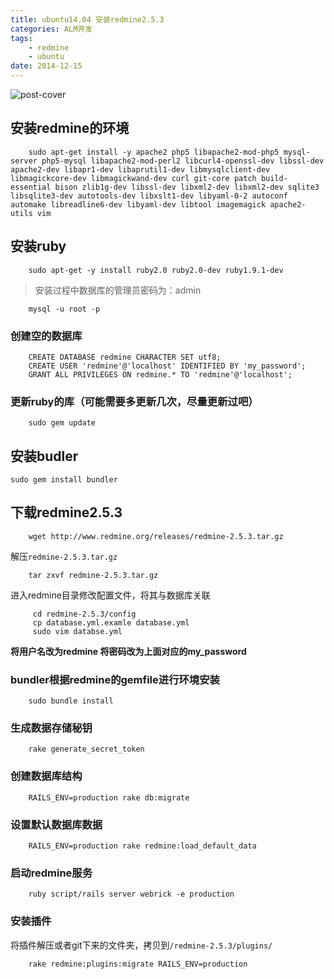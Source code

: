 ```yaml
---
title: ubuntu14.04 安装redmine2.5.3  
categories: ALM开发  
tags: 
	- redmine 
	- ubuntu 
date: 2014-12-15
---
```


![post-cover](https://i.loli.net/2020/10/27/Nv37KteIuWEq961.jpg)

## 安装redmine的环境
```
	sudo apt-get install -y apache2 php5 libapache2-mod-php5 mysql-server php5-mysql libapache2-mod-perl2 libcurl4-openssl-dev libssl-dev apache2-dev libapr1-dev libaprutil1-dev libmysqlclient-dev libmagickcore-dev libmagickwand-dev curl git-core patch build-essential bison zlib1g-dev libssl-dev libxml2-dev libxml2-dev sqlite3 libsqlite3-dev autotools-dev libxslt1-dev libyaml-0-2 autoconf automake libreadline6-dev libyaml-dev libtool imagemagick apache2-utils vim 
```
## 安装ruby
```
	sudo apt-get -y install ruby2.0 ruby2.0-dev ruby1.9.1-dev 
```

> 安装过程中数据库的管理员密码为：admin
```
	mysql -u root -p
```
### 创建空的数据库
```
	CREATE DATABASE redmine CHARACTER SET utf8;
	CREATE USER 'redmine'@'localhost' IDENTIFIED BY 'my_password';
	GRANT ALL PRIVILEGES ON redmine.* TO 'redmine'@'localhost';
```





### 更新ruby的库（可能需要多更新几次，尽量更新过吧）
```
	sudo gem update 
```
## 安装budler
```
sudo gem install bundler 
```

## 下载redmine2.5.3
```
	wget http://www.redmine.org/releases/redmine-2.5.3.tar.gz
```
解压`redmine-2.5.3.tar.gz`
```
 	tar zxvf redmine-2.5.3.tar.gz
```
进入redmine目录修改配置文件，将其与数据库关联
```
	 cd redmine-2.5.3/config
	 cp database.yml.examle database.yml
	 sudo vim databse.yml
```
**将用户名改为redmine 将密码改为上面对应的my_password**

### bundler根据redmine的gemfile进行环境安装
```
	sudo bundle install
```

### 生成数据存储秘钥
```
	rake generate_secret_token
```
### 创建数据库结构
```
	RAILS_ENV=production rake db:migrate
```
### 设置默认数据库数据
```
	RAILS_ENV=production rake redmine:load_default_data
```
### 启动redmine服务
```
	ruby script/rails server webrick -e production
```
### 安装插件
将插件解压或者git下来的文件夹，拷贝到`/redmine-2.5.3/plugins/`  
```
	rake redmine:plugins:migrate RAILS_ENV=production
```
